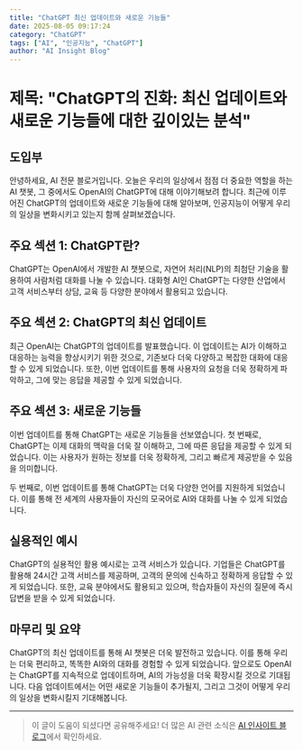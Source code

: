```yaml
---
title: "ChatGPT 최신 업데이트와 새로운 기능들"
date: 2025-08-05 09:17:24
category: "ChatGPT"
tags: ["AI", "인공지능", "ChatGPT"]
author: "AI Insight Blog"
---
```


# 제목: "ChatGPT의 진화: 최신 업데이트와 새로운 기능들에 대한 깊이있는 분석"

## 도입부

안녕하세요, AI 전문 블로거입니다. 오늘은 우리의 일상에서 점점 더 중요한 역할을 하는 AI 챗봇, 그 중에서도 OpenAI의 ChatGPT에 대해 이야기해보려 합니다. 최근에 이루어진 ChatGPT의 업데이트와 새로운 기능들에 대해 알아보며, 인공지능이 어떻게 우리의 일상을 변화시키고 있는지 함께 살펴보겠습니다.

## 주요 섹션 1: ChatGPT란?

ChatGPT는 OpenAI에서 개발한 AI 챗봇으로, 자연어 처리(NLP)의 최첨단 기술을 활용하여 사람처럼 대화를 나눌 수 있습니다. 대화형 AI인 ChatGPT는 다양한 산업에서 고객 서비스부터 상담, 교육 등 다양한 분야에서 활용되고 있습니다.

## 주요 섹션 2: ChatGPT의 최신 업데이트

최근 OpenAI는 ChatGPT의 업데이트를 발표했습니다. 이 업데이트는 AI가 이해하고 대응하는 능력을 향상시키기 위한 것으로, 기존보다 더욱 다양하고 복잡한 대화에 대응할 수 있게 되었습니다. 또한, 이번 업데이트를 통해 사용자의 요청을 더욱 정확하게 파악하고, 그에 맞는 응답을 제공할 수 있게 되었습니다.

## 주요 섹션 3: 새로운 기능들

이번 업데이트를 통해 ChatGPT는 새로운 기능들을 선보였습니다. 첫 번째로, ChatGPT는 이제 대화의 맥락을 더욱 잘 이해하고, 그에 따른 응답을 제공할 수 있게 되었습니다. 이는 사용자가 원하는 정보를 더욱 정확하게, 그리고 빠르게 제공받을 수 있음을 의미합니다.

두 번째로, 이번 업데이트를 통해 ChatGPT는 더욱 다양한 언어를 지원하게 되었습니다. 이를 통해 전 세계의 사용자들이 자신의 모국어로 AI와 대화를 나눌 수 있게 되었습니다.

## 실용적인 예시

ChatGPT의 실용적인 활용 예시로는 고객 서비스가 있습니다. 기업들은 ChatGPT를 활용해 24시간 고객 서비스를 제공하며, 고객의 문의에 신속하고 정확하게 응답할 수 있게 되었습니다. 또한, 교육 분야에서도 활용되고 있으며, 학습자들이 자신의 질문에 즉시 답변을 받을 수 있게 되었습니다.

## 마무리 및 요약

ChatGPT의 최신 업데이트를 통해 AI 챗봇은 더욱 발전하고 있습니다. 이를 통해 우리는 더욱 편리하고, 똑똑한 AI와의 대화를 경험할 수 있게 되었습니다. 앞으로도 OpenAI는 ChatGPT를 지속적으로 업데이트하며, AI의 가능성을 더욱 확장시킬 것으로 기대됩니다. 다음 업데이트에서는 어떤 새로운 기능들이 추가될지, 그리고 그것이 어떻게 우리의 일상을 변화시킬지 기대해봅니다.

---

> 이 글이 도움이 되셨다면 공유해주세요! 
> 더 많은 AI 관련 소식은 [AI 인사이트 블로그](https://tonyhwang1004.github.io/ai-insight-blog)에서 확인하세요.
